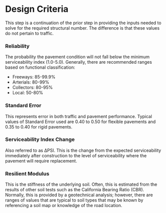 # Design Criteria

This step is a continuation of the prior step in providing the inputs needed to solve for the required
structural number. The difference is that these values do not pertain to traffic.

### Reliability ###
The probability the pavement condition will not fall below the minimum serviceability index (1.0-5.0).
Generally, there are recommended ranges based on functional classification:

- Freeways: 85-99.9%
- Arterials: 80-99%
- Collectors: 80-95%
- Local: 50-80%

### Standard Error ###
This represents error in both traffic and pavement performance. Typical values of Standard Error used are 0.40 to 0.50 for flexible pavements and 0.35 to 0.40 for rigid pavements.

### Serviceability Index Change ###
Also referred to as ΔPSI. This is the change from the expected serviceability immediately after construction to the
level of serviceability where the pavement will require replacement.

### Resilient Modulus ###
This is the stiffness of the underlying soil. Often, this is estimated from the results of other soil tests such
as the California Bearing Ratio (CBR). Normally, this is provided by a geotechnical analysis; however, there are 
ranges of values that are typical to soil types that may be known by referencing a soil map or knowledge of the road
location.